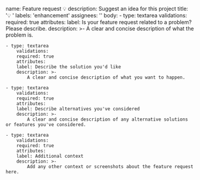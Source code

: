 name: Feature request 💡
description: Suggest an idea for this project
title: '💡 '
labels: 'enhancement'
assignees: ''
body:
    - type: textarea
        validations:
        required: true
        attributes:
        label: Is your feature request related to a problem? Please describe.
        description: >-
            A clear and concise description of what the problem is.

    - type: textarea
        validations:
        required: true
        attributes:
        label: Describe the solution you'd like
        description: >-
            A clear and concise description of what you want to happen.

    - type: textarea
        validations:
        required: true
        attributes:
        label: Describe alternatives you've considered
        description: >-
            A clear and concise description of any alternative solutions or features you've considered.

    - type: textarea
        validations:
        required: true
        attributes:
        label: Additional context
        description: >-
            Add any other context or screenshots about the feature request here.
